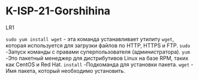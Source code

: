 # K-ISP-21-Gorshihina
LR1

`sudo yum install wget` - эта команда устанавливает утилиту `wget`, которая используется для загрузки файлов по HTTP, HTTPS и FTP. 
`sudo` -Запуск команды с правами суперпользователя (администратора).
`yum` -Это пакетный менеджер для дистрибутивов Linux на базе RPM, таких как CentOS и Red Hat.
`install` -Подкоманда для установки пакета.
`wget` - Имя пакета, который необходимо установить.
